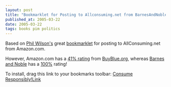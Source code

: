 ```yaml
---
layout: post
title: "Bookmarklet for Posting to Allconsuming.net from BarnesAndNoble.com"
published_at: 2005-03-22
date: 2005-03-22
tags: books pim politics
---
```


Based on [Phil Wilson's](http://philwilson.org) great [bookmarklet](http://philwilson.org/blog/2004/09/allconsumingnet-amazon-bookmarklet.html) for posting to AllConsuming.net from Amazon.com.  

However, Amazon.com has a [41% rating](http://www.buyblue.org/detail.php?corpId=34#) from [BuyBlue.org](http://www.buyblue.org/), whereas [Barnes and Noble](http://www.bn.com) has a [100%](http://www.buyblue.org/detail.php?corpId=43) rating!  

To install, drag this link to your bookmarks toolbar: [Consume  Responsibly!](//www.allconsuming.net/item.cgi?isbn=)[Link](http://philwilson.org/blog/2004/09/allconsumingnet-amazon-bookmarklet.html)  